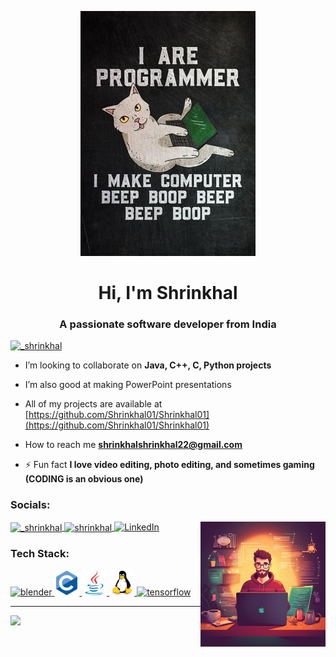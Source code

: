 <p align="center">
  <img src="https://github.com/Shrinkhal01/Shrinkhal01/blob/main/Metal%20Poster%20Programmer%20Cat.jpg" alt="logo">
</p>

<h1 align="center">Hi, I'm Shrinkhal</h1>
<h3 align="center">A passionate software developer from India</h3>

<p align="left">
  <a href="https://twitter.com/_shrinkhal" target="_blank">
    <img src="https://img.shields.io/twitter/follow/_shrinkhal?logo=twitter&style=for-the-badge" alt="_shrinkhal" />
  </a>
</p>

- I’m looking to collaborate on **Java, C++, C, Python projects**

- I’m also good at making PowerPoint presentations

- All of my projects are available at [https://github.com/Shrinkhal01/Shrinkhal01](https://github.com/Shrinkhal01/Shrinkhal01)

- How to reach me **shrinkhalshrinkhal22@gmail.com**

- ⚡ Fun fact **I love video editing, photo editing, and sometimes gaming (CODING is an obvious one)**

<h3 align="left">Socials:</h3>
<img align="right" alt="coding" width="200" src="https://github.com/Shrinkhal01/Shrinkhal01/blob/main/A%20determined%20individual.jpg">

<p align="left">
  <a href="https://twitter.com/_shrinkhal" target="_blank">
    <img align="center" src="https://raw.githubusercontent.com/rahuldkjain/github-profile-readme-generator/master/src/images/icons/Social/twitter.svg" alt="_shrinkhal" height="30" width="40" />
  </a>
  <a href="https://www.leetcode.com/shrinkhal" target="_blank">
    <img align="center" src="https://raw.githubusercontent.com/rahuldkjain/github-profile-readme-generator/master/src/images/icons/Social/leet-code.svg" alt="shrinkhal" height="30" width="40" />
  </a>
  <a href="https://www.linkedin.com/in/shrinkhal-02761a2b0" target="_blank" rel="noopener noreferrer">
    <img src="https://images.app.goo.gl/tpJ8JB1yyUjJY3NR6" alt="LinkedIn" height="30" width="40" />
  </a>
</p>

<h3 align="left">Tech Stack:</h3>
<p align="left">
  <a href="https://www.blender.org/" target="_blank" rel="noreferrer">
    <img src="https://download.blender.org/branding/community/blender_community_badge_white.svg" alt="blender" width="40" height="40" />
  </a>
  <a href="https://www.cprogramming.com/" target="_blank" rel="noreferrer">
    <img src="https://raw.githubusercontent.com/devicons/devicon/master/icons/c/c-original.svg" alt="c" width="40" height="40" />
  </a>
  <a href="https://www.java.com" target="_blank" rel="noreferrer">
    <img src="https://raw.githubusercontent.com/devicons/devicon/master/icons/java/java-original.svg" alt="java" width="40" height="40" />
  </a>
  <a href="https://www.linux.org/" target="_blank" rel="noreferrer">
    <img src="https://raw.githubusercontent.com/devicons/devicon/master/icons/linux/linux-original.svg" alt="linux" width="40" height="40" />
  </a>
  <a href="https://www.tensorflow.org" target="_blank" rel="noreferrer">
    <img src="https://www.vectorlogo.zone/logos/tensorflow/tensorflow-icon.svg" alt="tensorflow" width="40" height="40" />
  </a>
</p>

---

[![](https://visitcount.itsvg.in/api?id=Shrinkhal01&icon=0&color=0)](https://visitcount.itsvg.in)
